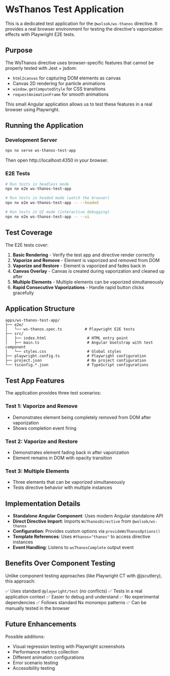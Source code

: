 # WsThanos Test Application

This is a dedicated test application for the `@wolsok/ws-thanos` directive. It provides a real browser environment for testing the directive's vaporization effects with Playwright E2E tests.

## Purpose

The WsThanos directive uses browser-specific features that cannot be properly tested with Jest + jsdom:
- `html2canvas` for capturing DOM elements as canvas
- Canvas 2D rendering for particle animations
- `window.getComputedStyle` for CSS transitions
- `requestAnimationFrame` for smooth animations

This small Angular application allows us to test these features in a real browser using Playwright.

## Running the Application

### Development Server

```bash
npx nx serve ws-thanos-test-app
```

Then open http://localhost:4350 in your browser.

### E2E Tests

```bash
# Run tests in headless mode
npx nx e2e ws-thanos-test-app

# Run tests in headed mode (watch the browser)
npx nx e2e ws-thanos-test-app -- --headed

# Run tests in UI mode (interactive debugging)
npx nx e2e ws-thanos-test-app -- --ui
```

## Test Coverage

The E2E tests cover:

1. **Basic Rendering** - Verify the test app and directive render correctly
2. **Vaporize and Remove** - Element is vaporized and removed from DOM
3. **Vaporize and Restore** - Element is vaporized and fades back in
4. **Canvas Overlay** - Canvas is created during vaporization and cleaned up after
5. **Multiple Elements** - Multiple elements can be vaporized simultaneously
6. **Rapid Consecutive Vaporizations** - Handle rapid button clicks gracefully

## Application Structure

```
apps/ws-thanos-test-app/
├── e2e/
│   └── ws-thanos.spec.ts          # Playwright E2E tests
├── src/
│   ├── index.html                  # HTML entry point
│   ├── main.ts                     # Angular bootstrap with test component
│   └── styles.css                  # Global styles
├── playwright.config.ts            # Playwright configuration
├── project.json                    # Nx project configuration
└── tsconfig.*.json                 # TypeScript configurations
```

## Test App Features

The application provides three test scenarios:

### Test 1: Vaporize and Remove
- Demonstrates element being completely removed from DOM after vaporization
- Shows completion event firing

### Test 2: Vaporize and Restore
- Demonstrates element fading back in after vaporization
- Element remains in DOM with opacity transition

### Test 3: Multiple Elements
- Three elements that can be vaporized simultaneously
- Tests directive behavior with multiple instances

## Implementation Details

- **Standalone Angular Component**: Uses modern Angular standalone API
- **Direct Directive Import**: Imports `WsThanosDirective` from `@wolsok/ws-thanos`
- **Configuration**: Provides custom options via `provideWsThanosOptions()`
- **Template References**: Uses `#thanos="thanos"` to access directive instances
- **Event Handling**: Listens to `wsThanosComplete` output event

## Benefits Over Component Testing

Unlike component testing approaches (like Playwright CT with @jscutlery), this approach:

✅ Uses standard `@playwright/test` (no conflicts)
✅ Tests in a real application context
✅ Easier to debug and understand
✅ No experimental dependencies
✅ Follows standard Nx monorepo patterns
✅ Can be manually tested in the browser

## Future Enhancements

Possible additions:
- Visual regression testing with Playwright screenshots
- Performance metrics collection
- Different animation configurations
- Error scenario testing
- Accessibility testing
